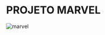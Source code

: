 # PROJETO MARVEL
![marvel](https://user-images.githubusercontent.com/60737355/82138647-63c8a980-97f8-11ea-9f70-6df546043711.png)

